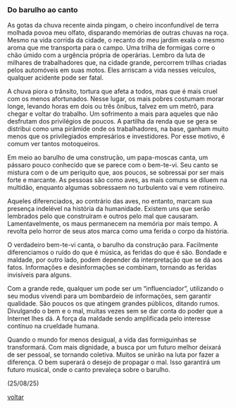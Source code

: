 ### Do barulho ao canto

As gotas da chuva recente ainda pingam, o cheiro inconfundível de terra molhada povoa meu olfato, disparando memórias de outras chuvas na roça. Mesmo na vida corrida da cidade, o recanto do meu jardim exala o mesmo aroma que me transporta para o campo. Uma trilha de formigas corre o chão úmido com a urgência própria de operárias. Lembro da luta de milhares de trabalhadores que, na cidade grande, percorrem trilhas criadas pelos automóveis em suas motos. Eles arriscam a vida nesses veículos, qualquer acidente pode ser fatal.

A chuva piora o trânsito, tortura que afeta a todos, mas que é mais cruel com os menos afortunados. Nesse lugar, os mais pobres costumam morar longe, levando horas em dois ou três ônibus, talvez em um metrô, para chegar e voltar do trabalho. Um sofrimento a mais para aqueles que não desfrutam dos privilégios de poucos. A partilha da renda que se gera se distribui como uma pirâmide onde os trabalhadores, na base, ganham muito menos que os privilegiados empresários e investidores. Por esse motivo, é comum ver tantos motoqueiros.

Em meio ao barulho de uma construção, um papa-moscas canta, um pássaro pouco conhecido que se parece com o bem-te-vi. Seu canto se mistura com o de um periquito que, aos poucos, se sobressai por ser mais forte e marcante. As pessoas são como aves, as mais comuns se diluem na multidão, enquanto algumas sobressaem no turbulento vai e vem rotineiro.

Aqueles diferenciados, ao contrário das aves, no entanto, marcam sua presença indelével na história da humanidade. Existem uns que serão lembrados pelo que construíram e outros pelo mal que causaram. Lamentavelmente, os maus permanecem na memória por mais tempo. A revolta pelo horror de seus atos marca como uma ferida o corpo da história.

O verdadeiro bem-te-vi canta, o barulho da construção para. Facilmente diferenciamos o ruído do que é música, as feridas do que é são. Bondade e maldade, por outro lado, podem depender da interpretação que se dá aos fatos. Informações e desinformações se combinam, tornando as feridas invisíveis para alguns.

Com a grande rede, qualquer um pode ser um “influenciador”, utilizando o seu modus vivendi para um bombardeio de informações, sem garantir qualidade. São poucos os que atingem grandes públicos, ditando rumos. Divulgando o bem e o mal, muitas vezes sem se dar conta do poder que a Internet lhes dá. A força da maldade sendo amplificada pelo interesse contínuo na crueldade humana.

Quando o mundo for menos desigual, a vida das formiguinhas se transformará. Com mais dignidade, a busca por um futuro melhor deixará de ser pessoal, se tornando coletiva. Muitos se unirão na luta por fazer a diferença. O bem superará o desejo de propagar o mal. Isso garantirá um futuro musical, onde o canto prevaleça sobre o barulho.

(25/08/25)

[voltar](./)